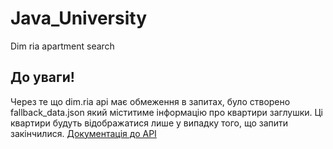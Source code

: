 # Java_University
 Dim ria apartment search 
## До уваги!
Через те що dim.ria api має обмеження в запитах, було створено fallback_data.json який міститиме інформацію про квартири заглушки.
Ці квартири будуть відображатися лише у випадку того, що запити закінчилися.
[Документація до API](https://docs-developers.ria.com/en/dim_ria/how_to_work_with_api)
